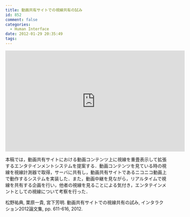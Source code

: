```yaml
---
title: 動画共有サイトでの視線共有の試み
id: 852
comment: false
categories:
  - Human Interface
date: 2012-01-29 20:35:49
tags:
---
```



<iframe width="560" height="315" src="https://www.youtube.com/embed/MAQ1Hye0ibQ" frameborder="0" allowfullscreen></iframe>

<!--more-->
本稿では，動画共有サイトにおける動画コンテンツ上に視線を重畳表示して拡張するエンタテインメントシステムを提案する．動画コンテンツを見ている時の視線を視線計測器で取得，サーバに共有し，動画共有サイトであるニコニコ動画上で動作するシステムを実装した．また，動画中継を見ながら，リアルタイムで視線を共有する企画を行い，他者の視線を見ることによる気付き，エンタテインメントとしての視線について考察を行った．

松野祐典, 栗原一貴, 宮下芳明. 動画共有サイトでの視線共有の試み, インタラクション2012論文集, pp. 611-616, 2012.
